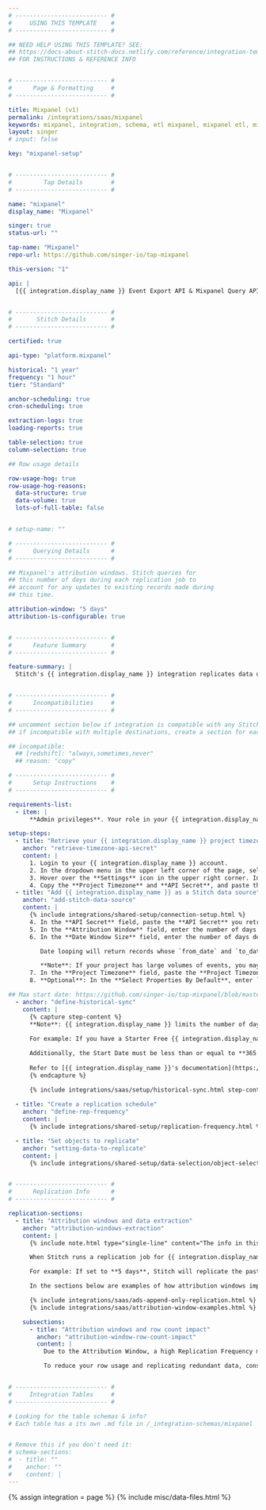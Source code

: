 ```yaml
---
# -------------------------- #
#     USING THIS TEMPLATE    #
# -------------------------- #

## NEED HELP USING THIS TEMPLATE? SEE:
## https://docs-about-stitch-docs.netlify.com/reference/integration-templates/saas/
## FOR INSTRUCTIONS & REFERENCE INFO


# -------------------------- #
#      Page & Formatting     #
# -------------------------- #

title: Mixpanel (v1)
permalink: /integrations/saas/mixpanel
keywords: mixpanel, integration, schema, etl mixpanel, mixpanel etl, mixpanel schema
layout: singer
# input: false

key: "mixpanel-setup"


# -------------------------- #
#         Tap Details        #
# -------------------------- #

name: "mixpanel"
display_name: "Mixpanel"

singer: true
status-url: ""

tap-name: "Mixpanel"
repo-url: https://github.com/singer-io/tap-mixpanel

this-version: "1"

api: |
  [{{ integration.display_name }} Event Export API & Mixpanel Query API.](https://developer.mixpanel.com/docs/mixpanel-apis){:target="new"}


# -------------------------- #
#       Stitch Details       #
# -------------------------- #

certified: true

api-type: "platform.mixpanel"

historical: "1 year"
frequency: "1 hour"
tier: "Standard"

anchor-scheduling: true
cron-scheduling: true

extraction-logs: true
loading-reports: true

table-selection: true
column-selection: true

## Row usage details

row-usage-hog: true
row-usage-hog-reasons:
  data-structure: true
  data-volume: true
  lots-of-full-table: false


# setup-name: ""

# -------------------------- #
#      Querying Details      #
# -------------------------- #

## Mixpanel's attribution windows. Stitch queries for
## this number of days during each replication job to
## account for any updates to existing records made during
## this time.

attribution-window: "5 days"
attribution-is-configurable: true


# -------------------------- #
#      Feature Summary       #
# -------------------------- #

feature-summary: |
  Stitch's {{ integration.display_name }} integration replicates data using the {{ integration.api | flatify | strip }}. Refer to the [Schema](#schema) section for a list of objects available for replication.


# -------------------------- #
#      Incompatibilities     #
# -------------------------- #

## uncomment section below if integration is compatible with any Stitch destinations
## if incompatible with multiple destinations, create a section for each destination

## incompatible:
  ## [redshift]: "always,sometimes,never"
  ## reason: "copy" 

# -------------------------- #
#      Setup Instructions    #
# -------------------------- #

requirements-list:
  - item: |
      **Admin privileges**. Your role in your {{ integration.display_name }} account must be admin in order to be able to retrieve your API secret.

setup-steps:
  - title: "Retrieve your {{ integration.display_name }} project timezone and API secret"
    anchor: "retrieve-timezone-api-secret"
    content: |
      1. Login to your {{ integration.display_name }} account.
      2. In the dropdown menu in the upper left corner of the page, select the project you want to replicate data from.
      3. Hover over the **Settings** icon in the upper right corner. In the **PROJECT SETTINGS** portion of the dropdown menu, click on the link with the name of your project.
      4. Copy the **Project Timezone** and **API Secret**, and paste those values someplace safe to use for the next step.
  - title: "Add {{ integration.display_name }} as a Stitch data source"
    anchor: "add-stitch-data-source"
    content: |
      {% include integrations/shared-setup/connection-setup.html %}
      4. In the **API Secret** field, paste the **API Secret** you retrieved from [Step 1](#retrieve-timezone-api-secret).
      5. In the **Attribution Window** field, enter the number of days you want your tables' attribution window to be. For more information on attribution windows, refer to the [Replication section](#attribution-windows-extraction).
      6. In the **Date Window Size** field, enter the number of days desired for a date looping window for the `exports`, `funnels`, and `revenues` tables.

         Date looping will return records whose `from_date` and `to_date` fall between the number of days in the defined window size.

         **Note**: If your project has large volumes of events, you may want to set the number of days to `14`, `7`, or even to `1` or `2` days.
      7. In the **Project Timezone** field, paste the **Project Timezone** you retrieved from [Step 1](#retrieve-timezone-api-secret).
      8. **Optional**: In the **Select Properties By Default**, enter `true` to capture new properties in the `events` and `engage` tables' records. If set to `false` or left blank, new properties will be ignored.

## Max start date: https://github.com/singer-io/tap-mixpanel/blob/master/tap_mixpanel/sync.py#L151
  - anchor: "define-historical-sync"
    content: |
      {% capture step-content %}
      **Note**: {{ integration.display_name }} limits the number of days historical data may be accessed, depending on your {{ integration.display_name }} plan. If you select a Start Date greater than what your {{ integration.display_name }} account has access to, Stitch may encounter issues with {{ integration.display_name }}'s API.
      
      For example: If you have a Starter Free {{ integration.display_name }} plan, you have access to 90 days of historical data (as of 06/5/2020). If you select a Start Date greater than 90 days, {{ integration.display_name }}'s API may return an error.

      Additionally, the Start Date must be less than or equal to **365 days**. If a Start Date greater than 365 days is selected, Stitch will reset the Start Date to 365 days during Extraction.
      
      Refer to [{{ integration.display_name }}'s documentation](https://help.mixpanel.com/hc/en-us/articles/115004511246){:target="new"} for more info and to check your {{ integration.display_name }} account's historical data access limit.
      {% endcapture %}

      {% include integrations/saas/setup/historical-sync.html step-content=step-content %}
  
  - title: "Create a replication schedule"
    anchor: "define-rep-frequency"
    content: |
      {% include integrations/shared-setup/replication-frequency.html %}

  - title: "Set objects to replicate"
    anchor: "setting-data-to-replicate"
    content: |
      {% include integrations/shared-setup/data-selection/object-selection.html %}


# -------------------------- #
#      Replication Info      #
# -------------------------- #

replication-sections:
  - title: "Attribution windows and data extraction"
    anchor: "attribution-windows-extraction"
    content: |
      {% include note.html type="single-line" content="The info in this section only applies to tables using Key-based Incremental Replication. Tables using Full Table Replication replicate fully during each replication job and don't use attribution windows." %}

      When Stitch runs a replication job for {{ integration.display_name }}, it will use the value of the **Attribution Window** setting to query for and extract data for tables using Key-based Incremental Replication. An attribution window is a period of time for attributing results to ads and the lookback period after those actions occur during which ad results are counted.

      For example: If set to **5 days**, Stitch will replicate the past five days' worth of data for applicable tables every time a replication job runs. While Stitch replicates data in this way to account for updates to records made during the attribution window, it can have a [substantial impact on your overall row usage](#attribution-window-row-count-impact).

      In the sections below are examples of how attribution windows impact how Stitch extracts data during historical and ongoing replication jobs.

      {% include integrations/saas/ads-append-only-replication.html %}
      {% include integrations/saas/attribution-window-examples.html %}

    subsections:
      - title: "Attribution windows and row count impact"
        anchor: "attribution-window-row-count-impact"
        content: |
          Due to the Attribution Window, a high Replication Frequency may not be necessary. Because Stitch will replicate data from the past `N` days during every replication job, recent data will be re-replicated and count towards your row quota.

          To reduce your row usage and replicating redundant data, consider setting the integration to replicate less frequently. For example: every 12 or 24 hours.


# -------------------------- #
#     Integration Tables     #
# -------------------------- #

# Looking for the table schemas & info?
# Each table has a its own .md file in /_integration-schemas/mixpanel


# Remove this if you don't need it:
# schema-sections:
#  - title: ""
#    anchor: ""
#    content: |
---
```

{% assign integration = page %}
{% include misc/data-files.html %}
